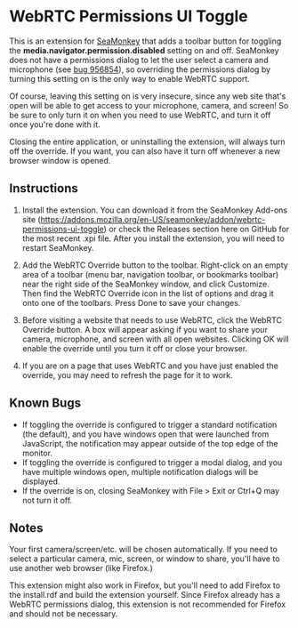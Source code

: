 WebRTC Permissions UI Toggle
============================

This is an extension for [SeaMonkey](http://www.seamonkey-project.org/) that
adds a toolbar button for toggling the **media.navigator.permission.disabled**
setting on and off. SeaMonkey does not have a permissions dialog to let the
user select a camera and microphone (see
[bug 956854](https://bugzilla.mozilla.org/show_bug.cgi?id=956854)), so
overriding the permissions dialog by turning this setting on is the only way
to enable WebRTC support.

Of course, leaving this setting on is very insecure, since any web site
that's open will be able to get access to your microphone, camera, and screen!
So be sure to only turn it on when you need to use WebRTC, and turn it off
once you're done with it.

Closing the entire application, or uninstalling the extension, will always
turn off the override. If you want, you can also have it turn off whenever a
new browser window is opened.

Instructions
------------

1. Install the extension. You can download it from the SeaMonkey Add-ons site
(https://addons.mozilla.org/en-US/seamonkey/addon/webrtc-permissions-ui-toggle)
or check the Releases section here on GitHub for the most recent .xpi file.
After you install the extension, you will need to restart SeaMonkey.

2. Add the WebRTC Override button to the toolbar. Right-click on an empty area
of a toolbar (menu bar, navigation toolbar, or bookmarks toolbar) near the
right side of the SeaMonkey window, and click Customize. Then find the WebRTC
Override icon in the list of options and drag it onto one of the toolbars.
Press Done to save your changes.

3. Before visiting a website that needs to use WebRTC, click the WebRTC
Override button. A box will appear asking if you want to share your camera,
microphone, and screen with all open websites. Clicking OK will enable the
override until you turn it off or close your browser.

4. If you are on a page that uses WebRTC and you have just enabled the
override, you may need to refresh the page for it to work.

Known Bugs
----------

* If toggling the override is configured to trigger a standard notification
(the default), and you have windows open that were launched from JavaScript,
the notification may appear outside of the top edge of the monitor.
* If toggling the override is configured to trigger a modal dialog, and you
have multiple windows open, multiple notification dialogs will be displayed.
* If the override is on, closing SeaMonkey with File > Exit or Ctrl+Q may not
turn it off.

Notes
-----

Your first camera/screen/etc. will be chosen automatically. If you need to
select a particular camera, mic, screen, or window to share, you'll
have to use another web browser (like Firefox.)

This extension might also work in Firefox, but you'll need to add Firefox to
the install.rdf and build the extension yourself. Since Firefox already has a
WebRTC permissions dialog, this extension is not recommended for Firefox and
should not be necessary.
